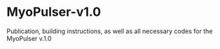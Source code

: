 # MyoPulser-v1.0
Publication, building instructions, as well as all necessary codes for the MyoPulser v.1.0

